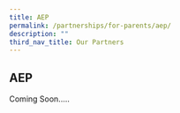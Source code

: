 ```yaml
---
title: AEP
permalink: /partnerships/for-parents/aep/
description: ""
third_nav_title: Our Partners
---
```

## AEP
Coming Soon.....